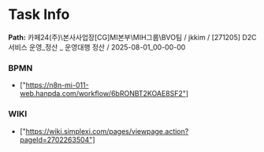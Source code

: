 # Task Info

**Path:** 카페24(주)\본사사업장\[CG]MI본부\MIH그룹\BVO팀 / jkkim / [271205] D2C 서비스 운영_정산 _ 운영대행 정산 / 2025-08-01_00-00-00

### BPMN
- ["https://n8n-mi-011-web.hanpda.com/workflow/6bRONBT2KOAE8SF2"]

### WIKI
- ["https://wiki.simplexi.com/pages/viewpage.action?pageId=2702263504"]

